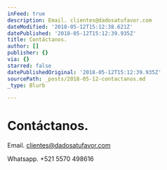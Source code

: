 ```yaml
---
inFeed: true
description: Email. clientes@dadosatufavor.com
dateModified: '2018-05-12T15:12:38.621Z'
datePublished: '2018-05-12T15:12:39.935Z'
title: Contáctanos.
author: []
publisher: {}
via: {}
starred: false
datePublishedOriginal: '2018-05-12T15:12:39.935Z'
sourcePath: _posts/2018-05-12-contactanos.md
_type: Blurb

---
```

# Contáctanos.

Email. clientes@dadosatufavor.com

Whatsapp. +521 5570 498616